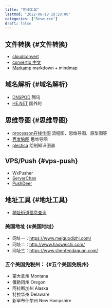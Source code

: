 ```yaml
---
title: "在线工具"
lastmod: "2022-06-18 19:20:00"
categories: ["Resource"]
draft: false
---
```


## 文件转换 {#文件转换}

-   [cloudconvert](https://cloudconvert.com/)
-   [convertio 中文](https://convertio.co/zh/)
-   [Markamp](<https://markmap.js.org/>) markdown + mindmap


## 域名解析 {#域名解析}

-   [DNSPOD](<https://console.dnspod.cn/dns/>) 腾讯
-   [HE.NET](<https://dns.he.net/>) 国外的


## 思维导图 {#思维导图}

-   [processon在线作图](https://www.processon.com/-) 流程图、思维导图、原型图等
-   [百度脑图](https://naotu.baidu.com) 思维导图
-   [plectica](https://plectica.com) 绘制知识图谱


## VPS/Push {#vps-push}

-   WxPusher
-   [ServerChan](https://sct.ftqq.com/)
-   [PushDeer](http://www.pushdeer.com/)


## 地址工具 {#地址工具}

-   [地址街道信息查询](https://scorpionfree98.github.io/fetch_address_detail/Geocoder.html)


### 美国地址 {#美国地址}

-   网址一：<https://www.meiguodizhi.com/>
-   网址二：<http://www.haoweichi.com/>
-   网址三：<https://www.shenfendaquan.com/>


### 五个美国免税州： {#五个美国免税州}

-   蒙大拿州 Montana
-   俄勒冈州 Oregon
-   阿拉斯加州 Alaska
-   特拉华州 Delaware
-   新罕布什尔州 New Hampshire